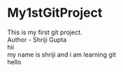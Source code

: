 # My1stGitProject

This is my first git project.
<br>
Author - Shriji Gupta
<br>
hii
<br>
my name is shriji and i am learning git  
hello

